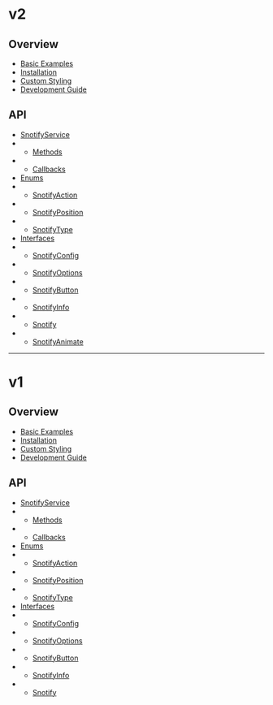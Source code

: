 # v2

## Overview
* [Basic Examples](v2/examples.md)
* [Installation](v2/install.md)
* [Custom Styling](v2/custom-styling.md)
* [Development Guide](v2/development.md)

## API
* [SnotifyService](v2/api.md#snotifyservice)
* * [Methods](v2/api.md#methods)
* * [Callbacks](v2/api.md#callbacks)
* [Enums](v2/api.md#enums)
* * [SnotifyAction](v2/api.md#snotifyaction)
* * [SnotifyPosition](v2/api.md#snotifyposition)
* * [SnotifyType](v2/api.md#snotifytype)
* [Interfaces](v2/api.md#interfaces)
* * [SnotifyConfig](v2/api.md#snotifyconfig)
* * [SnotifyOptions](v2/api.md#snotifyoptions)
* * [SnotifyButton](v2/api.md#snotifybutton)
* * [SnotifyInfo](v2/api.md#snotifyinfo)
* * [Snotify](v2/api.md#snotify)
* * [SnotifyAnimate](v2/api.md#snotifyanimate)

_______________

# v1

## Overview
* [Basic Examples](v1/examples.md)
* [Installation](v1/install.md)
* [Custom Styling](v1/custom-styling.md)
* [Development Guide](v1/development.md)

## API
* [SnotifyService](v1/api.md#snotifyservice)
* * [Methods](v1/api.md#methods)
* * [Callbacks](v1/api.md#callbacks)
* [Enums](v1/api.md#enums)
* * [SnotifyAction](v1/api.md#snotifyaction)
* * [SnotifyPosition](v1/api.md#snotifyposition)
* * [SnotifyType](v1/api.md#snotifytype)
* [Interfaces](v1/api.md#interfaces)
* * [SnotifyConfig](v1/api.md#snotifyconfig)
* * [SnotifyOptions](v1/api.md#snotifyoptions)
* * [SnotifyButton](v1/api.md#snotifybutton)
* * [SnotifyInfo](v1/api.md#snotifyinfo)
* * [Snotify](v1/api.md#snotify)
